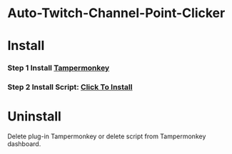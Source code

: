 # Auto-Twitch-Channel-Point-Clicker

# Install
### Step 1 Install [Tampermonkey](http://tampermonkey.net/)
### Step 2 Install Script: [Click To Install](https://pjortiz.github.io/Auto-Twitch-Channel-Point-Clicker/script.js)

# Uninstall
Delete plug-in Tampermonkey or delete script from Tampermonkey dashboard.
